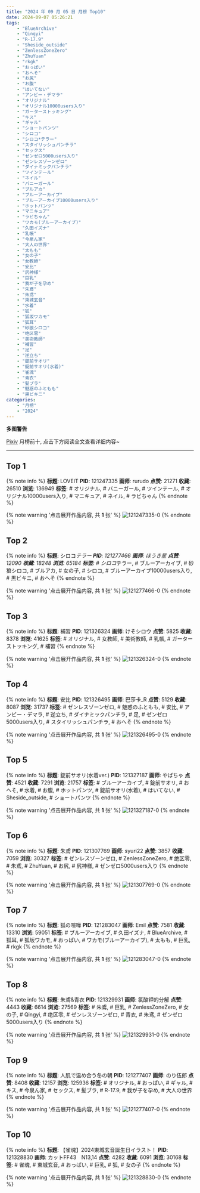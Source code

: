 ```yaml
---
title: "2024 年 09 月 05 日 月榜 Top10"
date: 2024-09-07 05:26:21
tags:
    - "BlueArchive"
    - "Qingyi"
    - "R-17.9"
    - "Sheside_outside"
    - "ZenlessZoneZero"
    - "ZhuYuan"
    - "rkgk"
    - "おっぱい"
    - "おへそ"
    - "お尻"
    - "お腹"
    - "はいてない"
    - "アンビー・デマラ"
    - "オリジナル"
    - "オリジナル10000users入り"
    - "ガーターストッキング"
    - "キス"
    - "ギャル"
    - "ショートパンツ"
    - "シロコ"
    - "シロコ*テラー"
    - "スタイリッシュパンチラ"
    - "セックス"
    - "ゼンゼロ5000users入り"
    - "ゼンレスゾーンゼロ"
    - "ダイナミックパンチラ"
    - "ツインテール"
    - "ネイル"
    - "バニーガール"
    - "ブルアカ"
    - "ブルーアーカイブ"
    - "ブルーアーカイブ10000users入り"
    - "ホットパンツ"
    - "マニキュア"
    - "ラビちゃん"
    - "ワカモ(ブルーアーカイブ)"
    - "久田イズナ"
    - "乳帳"
    - "今泉ん家"
    - "大人の世界"
    - "太もも"
    - "女の子"
    - "女教師"
    - "安比"
    - "尻神様"
    - "巨乳"
    - "我が子を孕め"
    - "朱鳶"
    - "朱鸢"
    - "東城玄音"
    - "水着"
    - "狐"
    - "狐坂ワカモ"
    - "狐耳"
    - "砂狼シロコ"
    - "绝区零"
    - "美術教師"
    - "補習"
    - "足"
    - "逆立ち"
    - "錠前サオリ"
    - "錠前サオリ(水着)"
    - "雀魂"
    - "青衣"
    - "髪ブラ"
    - "魅惑のふともも"
    - "黒ビキニ"
categories:
    - "月榜"
    - "2024"
---
```


<i class="fa fa-triangle-exclamation"></i>**多图警告**<i class="fa fa-triangle-exclamation"></i>

[Pixiv](https://www.pixiv.net/) 月榜前十, 点击下方阅读全文查看详细内容~

<!-- more -->

---

## Top 1

{% note info %}
**标题**: LOVEIT
**PID**: 121247335 **画师**: rurudo
**点赞**: 21271 **收藏**: 26510 **浏览**: 136949
**标签**: # オリジナル, # バニーガール, # ツインテール, # オリジナル10000users入り, # マニキュア, # ネイル, # ラビちゃん
{% endnote %}

{% note warning '点击展开作品内容, 共 **1** 张' %}
![121247335-0](https://i.pixiv.re/img-original/img/2024/08/07/00/00/13/121247335_p0.jpg)
{% endnote %}

## Top 2

{% note info %}
**标题**: シロコ*テラー
**PID**: 121277466 **画师**: ほうき星
**点赞**: 12090 **收藏**: 18248 **浏览**: 65184
**标签**: # シロコ*テラー, # ブルーアーカイブ, # 砂狼シロコ, # ブルアカ, # 女の子, # シロコ, # ブルーアーカイブ10000users入り, # 黒ビキニ, # おへそ
{% endnote %}

{% note warning '点击展开作品内容, 共 **1** 张' %}
![121277466-0](https://i.pixiv.re/img-original/img/2024/08/08/00/00/29/121277466_p0.jpg)
{% endnote %}

## Top 3

{% note info %}
**标题**: 補習
**PID**: 121326324 **画师**: けそシロウ
**点赞**: 5825 **收藏**: 8378 **浏览**: 41625
**标签**: # オリジナル, # 女教師, # 美術教師, # 乳帳, # ガーターストッキング, # 補習
{% endnote %}

{% note warning '点击展开作品内容, 共 **1** 张' %}
![121326324-0](https://i.pixiv.re/img-original/img/2024/08/09/18/26/29/121326324_p0.jpg)
{% endnote %}

## Top 4

{% note info %}
**标题**: 安比
**PID**: 121326495 **画师**: 巴莎卡_R
**点赞**: 5129 **收藏**: 8087 **浏览**: 31737
**标签**: # ゼンレスゾーンゼロ, # 魅惑のふともも, # 安比, # アンビー・デマラ, # 逆立ち, # ダイナミックパンチラ, # 足, # ゼンゼロ5000users入り, # スタイリッシュパンチラ, # おへそ
{% endnote %}

{% note warning '点击展开作品内容, 共 **1** 张' %}
![121326495-0](https://i.pixiv.re/img-original/img/2024/08/09/18/31/31/121326495_p0.jpg)
{% endnote %}

## Top 5

{% note info %}
**标题**: 錠前サオリ(水着ver.)
**PID**: 121327187 **画师**: やばちゃ
**点赞**: 4521 **收藏**: 7291 **浏览**: 21757
**标签**: # ブルーアーカイブ, # 錠前サオリ, # おへそ, # 水着, # お腹, # ホットパンツ, # 錠前サオリ(水着), # はいてない, # Sheside_outside, # ショートパンツ
{% endnote %}

{% note warning '点击展开作品内容, 共 **1** 张' %}
![121327187-0](https://i.pixiv.re/img-original/img/2024/08/09/19/00/08/121327187_p0.png)
{% endnote %}

## Top 6

{% note info %}
**标题**: 朱鳶
**PID**: 121307769 **画师**: syuri22
**点赞**: 3857 **收藏**: 7059 **浏览**: 30327
**标签**: # ゼンレスゾーンゼロ, # ZenlessZoneZero, # 绝区零, # 朱鳶, # ZhuYuan, # お尻, # 尻神様, # ゼンゼロ5000users入り
{% endnote %}

{% note warning '点击展开作品内容, 共 **1** 张' %}
![121307769-0](https://i.pixiv.re/img-original/img/2024/08/09/00/05/25/121307769_p0.jpg)
{% endnote %}

## Top 7

{% note info %}
**标题**: 狐の喧嘩
**PID**: 121283047 **画师**: Emil
**点赞**: 7581 **收藏**: 13310 **浏览**: 59051
**标签**: # ブルーアーカイブ, # 久田イズナ, # BlueArchive, # 狐耳, # 狐坂ワカモ, # おっぱい, # ワカモ(ブルーアーカイブ), # 太もも, # 巨乳, # rkgk
{% endnote %}

{% note warning '点击展开作品内容, 共 **1** 张' %}
![121283047-0](https://i.pixiv.re/img-original/img/2024/08/08/04/08/46/121283047_p0.png)
{% endnote %}

## Top 8

{% note info %}
**标题**: 朱鳶&青衣
**PID**: 121329931 **画师**: 氯酸钾的分解
**点赞**: 4443 **收藏**: 6614 **浏览**: 27569
**标签**: # 朱鳶, # 巨乳, # ZenlessZoneZero, # 女の子, # Qingyi, # 绝区零, # ゼンレスゾーンゼロ, # 青衣, # 朱鸢, # ゼンゼロ5000users入り
{% endnote %}

{% note warning '点击展开作品内容, 共 **1** 张' %}
![121329931-0](https://i.pixiv.re/img-original/img/2024/08/09/20/36/23/121329931_p0.jpg)
{% endnote %}

## Top 9

{% note info %}
**标题**: 人肌で温め合う冬の朝
**PID**: 121277407 **画师**: のり伍郎
**点赞**: 8408 **收藏**: 12157 **浏览**: 125936
**标签**: # オリジナル, # おっぱい, # ギャル, # キス, # 今泉ん家, # セックス, # 髪ブラ, # R-17.9, # 我が子を孕め, # 大人の世界
{% endnote %}

{% note warning '点击展开作品内容, 共 **1** 张' %}
![121277407-0](https://i.pixiv.re/img-original/img/2024/08/08/00/00/17/121277407_p0.jpg)
{% endnote %}

## Top 10

{% note info %}
**标题**: 【雀魂】2024東城玄音誕生日イラスト！
**PID**: 121328830 **画师**: カットFF43　N13,14
**点赞**: 4282 **收藏**: 6091 **浏览**: 30168
**标签**: # 雀魂, # 東城玄音, # おっぱい, # 巨乳, # 狐, # 女の子
{% endnote %}

{% note warning '点击展开作品内容, 共 **1** 张' %}
![121328830-0](https://i.pixiv.re/img-original/img/2024/08/09/20/00/08/121328830_p0.png)
{% endnote %}
